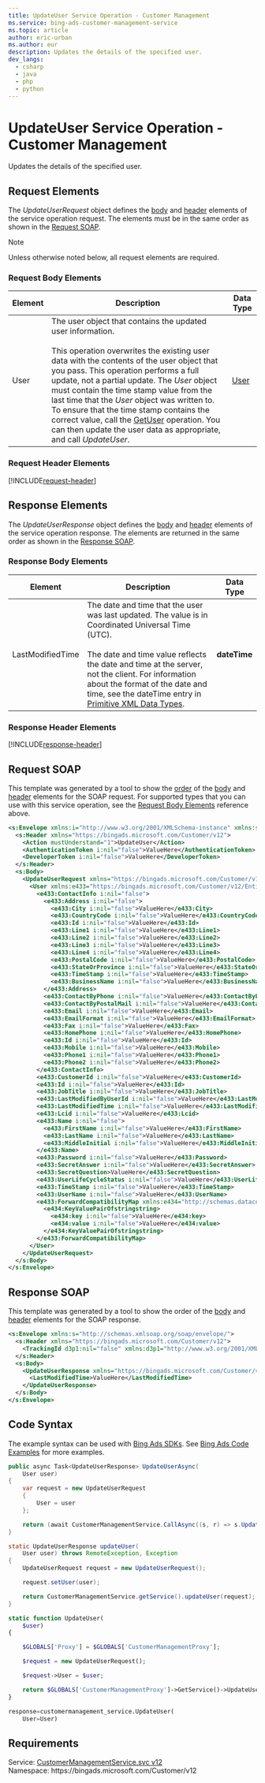 ```yaml
---
title: UpdateUser Service Operation - Customer Management
ms.service: bing-ads-customer-management-service
ms.topic: article
author: eric-urban
ms.author: eur
description: Updates the details of the specified user.
dev_langs: 
  - csharp
  - java
  - php
  - python
---
```

# UpdateUser Service Operation - Customer Management
Updates the details of the specified user.

## <a name="request"></a>Request Elements
The *UpdateUserRequest* object defines the [body](#request-body) and [header](#request-header) elements of the service operation request. The elements must be in the same order as shown in the [Request SOAP](#request-soap). 

> [!NOTE]
> Unless otherwise noted below, all request elements are required.

### <a name="request-body"></a>Request Body Elements

|Element|Description|Data Type|
|-----------|---------------|-------------|
|<a name="user"></a>User|The user object that contains the updated user information.<br/><br/>This operation overwrites the existing user data with the contents of the user object that you pass. This operation performs a full update, not a partial update. The *User* object must contain the time stamp value from the last time that the *User* object was written to. To ensure that the time stamp contains the correct value, call the [GetUser](getuser.md) operation. You can then update the user data as appropriate, and call *UpdateUser*.|[User](user.md)|

### <a name="request-header"></a>Request Header Elements
[!INCLUDE[request-header](./includes/request-header.md)]

## <a name="response"></a>Response Elements
The *UpdateUserResponse* object defines the [body](#response-body) and [header](#response-header) elements of the service operation response. The elements are returned in the same order as shown in the [Response SOAP](#response-soap).

### <a name="response-body"></a>Response Body Elements

|Element|Description|Data Type|
|-----------|---------------|-------------|
|<a name="lastmodifiedtime"></a>LastModifiedTime|The date and time that the user was last updated. The value is in Coordinated Universal Time (UTC).<br/><br/>The date and time value reflects the date and time at the server, not the client. For information about the format of the date and time, see the dateTime entry in [Primitive XML Data Types](https://go.microsoft.com/fwlink/?linkid=859198).|**dateTime**|

### <a name="response-header"></a>Response Header Elements
[!INCLUDE[response-header](./includes/response-header.md)]

## <a name="request-soap"></a>Request SOAP
This template was generated by a tool to show the [order](../guides/services-protocol.md#element-order) of the [body](#request-body) and [header](#request-header) elements for the SOAP request. For supported types that you can use with this service operation, see the [Request Body Elements](#request-header) reference above.

```xml
<s:Envelope xmlns:i="http://www.w3.org/2001/XMLSchema-instance" xmlns:s="http://schemas.xmlsoap.org/soap/envelope/">
  <s:Header xmlns="https://bingads.microsoft.com/Customer/v12">
    <Action mustUnderstand="1">UpdateUser</Action>
    <AuthenticationToken i:nil="false">ValueHere</AuthenticationToken>
    <DeveloperToken i:nil="false">ValueHere</DeveloperToken>
  </s:Header>
  <s:Body>
    <UpdateUserRequest xmlns="https://bingads.microsoft.com/Customer/v12">
      <User xmlns:e433="https://bingads.microsoft.com/Customer/v12/Entities" i:nil="false">
        <e433:ContactInfo i:nil="false">
          <e433:Address i:nil="false">
            <e433:City i:nil="false">ValueHere</e433:City>
            <e433:CountryCode i:nil="false">ValueHere</e433:CountryCode>
            <e433:Id i:nil="false">ValueHere</e433:Id>
            <e433:Line1 i:nil="false">ValueHere</e433:Line1>
            <e433:Line2 i:nil="false">ValueHere</e433:Line2>
            <e433:Line3 i:nil="false">ValueHere</e433:Line3>
            <e433:Line4 i:nil="false">ValueHere</e433:Line4>
            <e433:PostalCode i:nil="false">ValueHere</e433:PostalCode>
            <e433:StateOrProvince i:nil="false">ValueHere</e433:StateOrProvince>
            <e433:TimeStamp i:nil="false">ValueHere</e433:TimeStamp>
            <e433:BusinessName i:nil="false">ValueHere</e433:BusinessName>
          </e433:Address>
          <e433:ContactByPhone i:nil="false">ValueHere</e433:ContactByPhone>
          <e433:ContactByPostalMail i:nil="false">ValueHere</e433:ContactByPostalMail>
          <e433:Email i:nil="false">ValueHere</e433:Email>
          <e433:EmailFormat i:nil="false">ValueHere</e433:EmailFormat>
          <e433:Fax i:nil="false">ValueHere</e433:Fax>
          <e433:HomePhone i:nil="false">ValueHere</e433:HomePhone>
          <e433:Id i:nil="false">ValueHere</e433:Id>
          <e433:Mobile i:nil="false">ValueHere</e433:Mobile>
          <e433:Phone1 i:nil="false">ValueHere</e433:Phone1>
          <e433:Phone2 i:nil="false">ValueHere</e433:Phone2>
        </e433:ContactInfo>
        <e433:CustomerId i:nil="false">ValueHere</e433:CustomerId>
        <e433:Id i:nil="false">ValueHere</e433:Id>
        <e433:JobTitle i:nil="false">ValueHere</e433:JobTitle>
        <e433:LastModifiedByUserId i:nil="false">ValueHere</e433:LastModifiedByUserId>
        <e433:LastModifiedTime i:nil="false">ValueHere</e433:LastModifiedTime>
        <e433:Lcid i:nil="false">ValueHere</e433:Lcid>
        <e433:Name i:nil="false">
          <e433:FirstName i:nil="false">ValueHere</e433:FirstName>
          <e433:LastName i:nil="false">ValueHere</e433:LastName>
          <e433:MiddleInitial i:nil="false">ValueHere</e433:MiddleInitial>
        </e433:Name>
        <e433:Password i:nil="false">ValueHere</e433:Password>
        <e433:SecretAnswer i:nil="false">ValueHere</e433:SecretAnswer>
        <e433:SecretQuestion>ValueHere</e433:SecretQuestion>
        <e433:UserLifeCycleStatus i:nil="false">ValueHere</e433:UserLifeCycleStatus>
        <e433:TimeStamp i:nil="false">ValueHere</e433:TimeStamp>
        <e433:UserName i:nil="false">ValueHere</e433:UserName>
        <e433:ForwardCompatibilityMap xmlns:e434="http://schemas.datacontract.org/2004/07/System.Collections.Generic" i:nil="false">
          <e434:KeyValuePairOfstringstring>
            <e434:key i:nil="false">ValueHere</e434:key>
            <e434:value i:nil="false">ValueHere</e434:value>
          </e434:KeyValuePairOfstringstring>
        </e433:ForwardCompatibilityMap>
      </User>
    </UpdateUserRequest>
  </s:Body>
</s:Envelope>
```

## <a name="response-soap"></a>Response SOAP
This template was generated by a tool to show the order of the [body](#response-body) and [header](#response-header) elements for the SOAP response.

```xml
<s:Envelope xmlns:s="http://schemas.xmlsoap.org/soap/envelope/">
  <s:Header xmlns="https://bingads.microsoft.com/Customer/v12">
    <TrackingId d3p1:nil="false" xmlns:d3p1="http://www.w3.org/2001/XMLSchema-instance">ValueHere</TrackingId>
  </s:Header>
  <s:Body>
    <UpdateUserResponse xmlns="https://bingads.microsoft.com/Customer/v12">
      <LastModifiedTime>ValueHere</LastModifiedTime>
    </UpdateUserResponse>
  </s:Body>
</s:Envelope>
```

## <a name="example"></a>Code Syntax
The example syntax can be used with [Bing Ads SDKs](../guides/client-libraries.md). See [Bing Ads Code Examples](../guides/code-examples.md) for more examples.
```csharp
public async Task<UpdateUserResponse> UpdateUserAsync(
	User user)
{
	var request = new UpdateUserRequest
	{
		User = user
	};

	return (await CustomerManagementService.CallAsync((s, r) => s.UpdateUserAsync(r), request));
}
```
```java
static UpdateUserResponse updateUser(
	User user) throws RemoteException, Exception
{
	UpdateUserRequest request = new UpdateUserRequest();

	request.setUser(user);

	return CustomerManagementService.getService().updateUser(request);
}
```
```php
static function UpdateUser(
	$user)
{

	$GLOBALS['Proxy'] = $GLOBALS['CustomerManagementProxy'];

	$request = new UpdateUserRequest();

	$request->User = $user;

	return $GLOBALS['CustomerManagementProxy']->GetService()->UpdateUser($request);
}
```
```python
response=customermanagement_service.UpdateUser(
	User=User)
```

## Requirements
Service: [CustomerManagementService.svc v12](https://clientcenter.api.bingads.microsoft.com/Api/CustomerManagement/v12/CustomerManagementService.svc)  
Namespace: https\://bingads.microsoft.com/Customer/v12  

